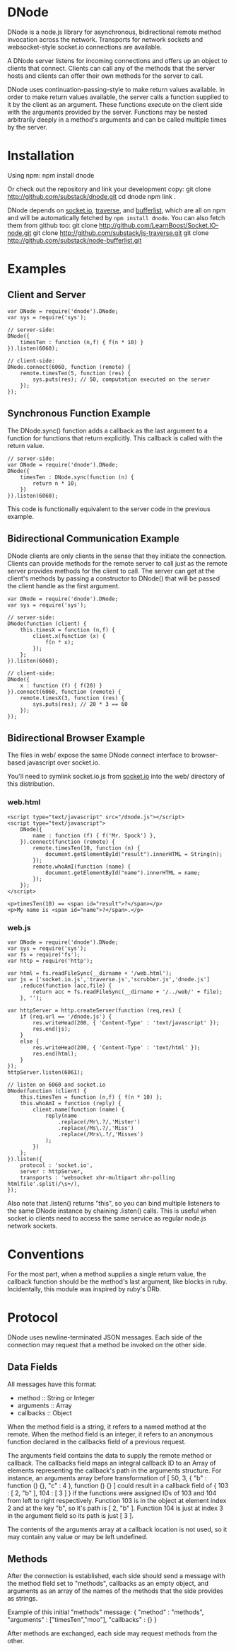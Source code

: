 DNode
=====

DNode is a node.js library for asynchronous, bidirectional remote method
invocation across the network. Transports for network sockets and
websocket-style socket.io connections are available.

A DNode server listens for incoming connections and offers up an object to
clients that connect. Clients can call any of the methods that the server hosts
and clients can offer their own methods for the server to call.

DNode uses continuation-passing-style to make return values available.
In order to make return values available, the server calls a function supplied
to it by the client as an argument. These functions execute on the client side
with the arguments provided by the server. Functions may be nested arbitrarily
deeply in a method's arguments and can be called multiple times by the server.

Installation
============

Using npm:
    npm install dnode

Or check out the repository and link your development copy:
    git clone http://github.com/substack/dnode.git
    cd dnode
    npm link .

DNode depends on
[socket.io](http://github.com/LearnBoost/Socket.IO-node),
[traverse](http://github.com/substack/js-traverse.git),
and [bufferlist](http://github.com/substack/node-bufferlist.git),
which are all on npm and will be automatically fetched by `npm install dnode`.
You can also fetch them from github too:
    git clone http://github.com/LearnBoost/Socket.IO-node.git
    git clone http://github.com/substack/js-traverse.git
    git clone http://github.com/substack/node-bufferlist.git

Examples
========

Client and Server
-----------------

    var DNode = require('dnode').DNode;
    var sys = require('sys');
    
    // server-side:
    DNode({
        timesTen : function (n,f) { f(n * 10) }
    }).listen(6060);
    
    // client-side:
    DNode.connect(6060, function (remote) {
        remote.timesTen(5, function (res) {
            sys.puts(res); // 50, computation executed on the server
        });
    });

Synchronous Function Example
-----------------------------

The DNode.sync() function adds a callback as the last argument to a function for
functions that return explicitly. This callback is called with the return value.

    // server-side:
    var DNode = require('dnode').DNode;
    DNode({
        timesTen : DNode.sync(function (n) {
            return n * 10;
        })
    }).listen(6060);

This code is functionally equivalent to the server code in the previous example.

Bidirectional Communication Example
-----------------------------------

DNode clients are only clients in the sense that they initiate the connection.
Clients can provide methods for the remote server to call just as the remote
server provides methods for the client to call. The server can get at the
client's methods by passing a constructor to DNode() that will be passed the
client handle as the first argument. 

    var DNode = require('dnode').DNode;
    var sys = require('sys');
    
    // server-side:
    DNode(function (client) {
        this.timesX = function (n,f) {
            client.x(function (x) {
                f(n * x);
            });
        }; 
    }).listen(6060);
    
    // client-side:
    DNode({
        x : function (f) { f(20) }
    }).connect(6060, function (remote) {
        remote.timesX(3, function (res) {
            sys.puts(res); // 20 * 3 == 60
        });
    });

Bidirectional Browser Example
-----------------------------

The files in web/ expose the same DNode connect interface to browser-based
javascript over socket.io.

You'll need to symlink socket.io.js from
[socket.io](http://github.com/LearnBoost/Socket.IO) into the web/ directory of
this distribution.

### web.html

    <script type="text/javascript" src="/dnode.js"></script>
    <script type="text/javascript">
        DNode({
            name : function (f) { f('Mr. Spock') },
        }).connect(function (remote) {
            remote.timesTen(10, function (n) {
                document.getElementById("result").innerHTML = String(n);
            });
            remote.whoAmI(function (name) {
                document.getElementById("name").innerHTML = name;
            });
        });
    </script>
    
    <p>timesTen(10) == <span id="result">?</span></p>
    <p>My name is <span id="name">?</span>.</p>

### web.js

    var DNode = require('dnode').DNode;
    var sys = require('sys');
    var fs = require('fs');
    var http = require('http');
    
    var html = fs.readFileSync(__dirname + '/web.html');
    var js = ['socket.io.js','traverse.js','scrubber.js','dnode.js']
        .reduce(function (acc,file) {
            return acc + fs.readFileSync(__dirname + '/../web/' + file);
        }, '');
    
    var httpServer = http.createServer(function (req,res) {
        if (req.url == '/dnode.js') {
            res.writeHead(200, { 'Content-Type' : 'text/javascript' });
            res.end(js);
        }
        else {
            res.writeHead(200, { 'Content-Type' : 'text/html' });
            res.end(html);
        }
    });
    httpServer.listen(6061);
    
    // listen on 6060 and socket.io
    DNode(function (client) {
        this.timesTen = function (n,f) { f(n * 10) };
        this.whoAmI = function (reply) {
            client.name(function (name) {
                reply(name
                    .replace(/Mr\.?/,'Mister')
                    .replace(/Ms\.?/,'Miss')
                    .replace(/Mrs\.?/,'Misses')
                );
            })
        };
    }).listen({
        protocol : 'socket.io',
        server : httpServer,
        transports : 'websocket xhr-multipart xhr-polling htmlfile'.split(/\s+/),
    });

Also note that .listen() returns "this", so you can bind multiple listeners to
the same DNode instance by chaining .listen() calls. This is useful when
socket.io clients need to access the same service as regular node.js network
sockets.

Conventions
===========

For the most part, when a method supplies a single return value, the callback
function should be the method's last argument, like blocks in ruby.
Incidentally, this module was inspired by ruby's DRb.

Protocol
========

DNode uses newline-terminated JSON messages. Each side of the connection may
request that a method be invoked on the other side.

Data Fields
-----------

All messages have this format:

* method :: String or Integer
* arguments :: Array
* callbacks :: Object

When the method field is a string, it refers to a named method at the remote.
When the method field is an integer, it refers to an anonymous function
declared in the callbacks field of a previous request.

The arguments field contains the data to supply the remote method or callback.
The callbacks field maps an integral callback ID to an Array of elements
representing the callback's path in the arguments structure. For instance,
an arguments array before transformation of
    [ 50, 3, { "b" : function () {}, "c" : 4 }, function () {} ]
could result in a callback field of
    { 103 : [ 2, "b" ], 104 : [ 3 ] }
if the functions were assigned IDs of 103 and 104 from left to right
respectively. Function 103 is in the object at element index 2 and at the key
"b", so it's path is [ 2, "b" ]. Function 104 is just at index 3 in the argument
field so its path is just [ 3 ].

The contents of the arguments array at a callback location is not used, so it
may contain any value or may be left undefined.

Methods
-------

After the connection is established, each side should send a message with the
method field set to "methods", callbacks as an empty object, and arguments as an
array of the names of the methods that the side provides as strings.

Example of this initial "methods" message:
    {
        "method" : "methods",
        "arguments" : ["timesTen","moo"],
        "callbacks" : {}
    }

After methods are exchanged, each side may request methods from the other.
